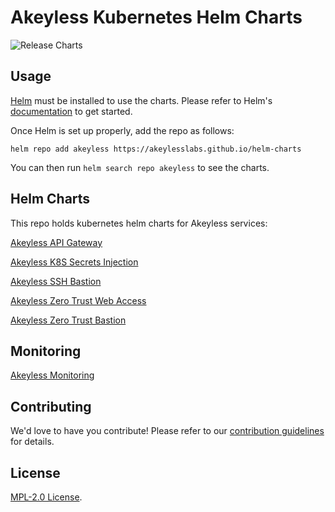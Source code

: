 # Akeyless Kubernetes Helm Charts

![Release Charts](https://github.com/akeylesslabs/helm-charts/workflows/Release%20Charts/badge.svg?branch=main)

## Usage

[Helm](https://helm.sh) must be installed to use the charts.
Please refer to Helm's [documentation](https://helm.sh/docs/) to get started.

Once Helm is set up properly, add the repo as follows:

```console
helm repo add akeyless https://akeylesslabs.github.io/helm-charts
```

You can then run `helm search repo akeyless` to see the charts.


## Helm Charts

This repo holds kubernetes helm charts for Akeyless services:

[Akeyless API Gateway](https://github.com/akeylesslabs/helm-charts/tree/main/charts/akeyless-api-gateway)

[Akeyless K8S Secrets Injection](https://github.com/akeylesslabs/helm-charts/tree/main/charts/akeyless-k8s-secrets-injection)

[Akeyless SSH Bastion](https://github.com/akeylesslabs/helm-charts/tree/main/charts/akeyless-ssh-bastion)

[Akeyless Zero Trust Web Access](https://github.com/akeylesslabs/helm-charts/tree/main/charts/akeyless-zero-trust-web-access)

[Akeyless Zero Trust Bastion](https://github.com/akeylesslabs/helm-charts/tree/main/charts/akeyless-zero-trust-bastion)

## Monitoring
[Akeyless Monitoring](https://github.com/akeylesslabs/helm-charts/tree/main/monitoring)


## Contributing

We'd love to have you contribute! Please refer to our [contribution guidelines](https://github.com/akeylesslabs/helm-charts/blob/main/CONTRIBUTING.md) for details.


## License

[MPL-2.0 License](https://github.com/akeylesslabs/helm-charts/blob/main/LICENSE).
